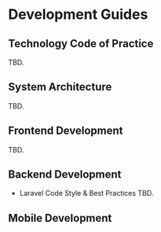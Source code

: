 # Development Guides

## Technology Code of Practice
TBD.

## System Architecture
TBD.

## Frontend Development
TBD.

## Backend Development
- Laravel Code Style & Best Practices
TBD.

## Mobile Development

